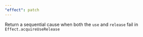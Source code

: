 ```yaml
---
"effect": patch
---
```


Return a sequential cause when both the `use` and `release` fail in `Effect.acquireUseRelease`
